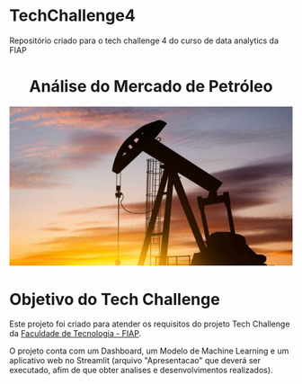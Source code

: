 # TechChallenge4
Repositório criado para o tech challenge 4 do curso de data analytics da FIAP


<h1 align="center">Análise do Mercado de Petróleo </h1>


<p align="center">
  <a href="">
    <img src="Images/Petroleo.jpg"
         alt="version">
  </a>

</p>




# Objetivo do Tech Challenge
Este projeto foi criado para atender os requisitos do projeto Tech Challenge da [Faculdade de Tecnologia - FIAP](https://postech.fiap.com.br/?gclid=Cj0KCQjwnf-kBhCnARIsAFlg49228y9z3y6lf_mWZEekgcxZRZBDavxtRT-zAUNs33TZOJtXpGVMNlAaAue5EALw_wcB).<br></p>
O projeto conta com um Dashboard, um Modelo de Machine Learning e um aplicativo web no Streamlit (arquivo "Apresentacao" que deverá ser executado, afim de que obter analises e desenvolvimentos realizados).
